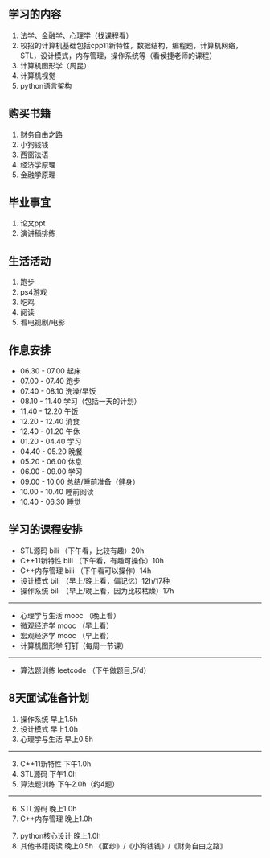 ## **学习的内容**
1. 法学、金融学、心理学（找课程看）
2. 校招的计算机基础包括cpp11新特性，数据结构，编程题，计算机网络，STL，设计模式，内存管理，操作系统等（看侯捷老师的课程）
3. 计算机图形学（周昆）
4. 计算机视觉
5. python语言架构
## **购买书籍**
1. 财务自由之路
2. 小狗钱钱
3. 西窗法语
4. 经济学原理
5. 金融学原理
## **毕业事宜**
1. 论文ppt
2. 演讲稿排练
## **生活活动**
1. 跑步
2. ps4游戏
3. 吃鸡
4. 阅读
5. 看电视剧/电影

## 作息安排
* 06.30 - 07.00 起床
* 07.00 - 07.40 跑步
* 07.40 - 08.10 洗澡/早饭
* 08.10 - 11.40 学习（包括一天的计划）
* 11.40 - 12.20 午饭
* 12.20 - 12.40 消食
* 12.40 - 01.20 午休
* 01.20 - 04.40 学习
* 04.40 - 05.20 晚餐
* 05.20 - 06.00 休息
* 06.00 - 09.00 学习
* 09.00 - 10.00 总结/睡前准备（健身）
* 10.00 - 10.40 睡前阅读
* 10.40 - 06.30 睡觉

## 学习的课程安排
* STL源码 bili （下午看，比较有趣）20h
* C++11新特性 bili （下午看，有趣可操作）10h
* C++内存管理 bili （下午看可以操作）14h
* 设计模式 bili （早上/晚上看，偏记忆）12h/17种
* 操作系统 bili （早上/晚上看，因为比较枯燥）17h
***
* 心理学与生活 mooc （晚上看）
* 微观经济学 mooc （早上看）
* 宏观经济学 mooc （早上看）
* 计算机图形学 钉钉（每周一节课）
***
* 算法题训练 leetcode （下午做题目,5/d）

## **8天面试准备计划**
1. 操作系统 早上1.5h
2. 设计模式 早上1.0h
3. 心理学与生活 早上0.5h
---
3. C++11新特性 下午1.0h
4. STL源码 下午1.0h
5. 算法题训练 下午2.0h（约4题）
---
6. STL源码 晚上1.0h
5. C++内存管理 晚上1.0h
<!-- 6. 心理学与生活 晚上1.5h -->
7. python核心设计 晚上1.0h
8. 其他书籍阅读 晚上0.5h 《面纱》/《小狗钱钱》/《财务自由之路》
